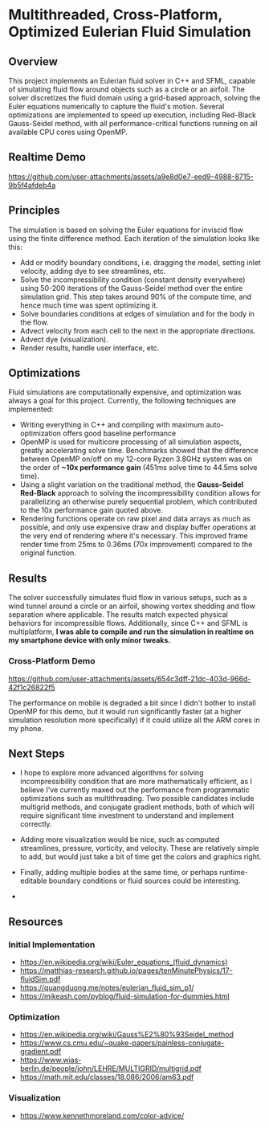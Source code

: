 # Multithreaded, Cross-Platform, Optimized Eulerian Fluid Simulation

## Overview
This project implements an Eulerian fluid solver in C++ and SFML, capable of simulating fluid flow around objects such as a circle or an airfoil. The solver discretizes the fluid domain using a grid-based approach, solving the Euler equations numerically to capture the fluid's motion. Several optimizations are implemented to speed up execution, including Red-Black Gauss-Seidel method, with all performance-critical functions running on all available CPU cores using OpenMP.

## Realtime Demo
https://github.com/user-attachments/assets/a9e8d0e7-eed9-4988-8715-9b5f4afdeb4a




## Principles
The simulation is based on solving the Euler equations for inviscid flow using the finite difference method. Each iteration of the simulation looks like this:
- Add or modify boundary conditions, i.e. dragging the model, setting inlet velocity, adding dye to see streamlines, etc.
- Solve the incompressibility condition (constant density everywhere) using 50-200 iterations of the Gauss-Seidel method over the entire simulation grid. This step takes around 90% of the compute time, and hence much time was spent optimizing it.
- Solve boundaries conditions at edges of simulation and for the body in the flow.
- Advect velocity from each cell to the next in the appropriate directions.
- Advect dye (visualization).
- Render results, handle user interface, etc.

## Optimizations
Fluid simulations are computationally expensive, and optimization was always a goal for this project. Currently, the following techniques are implemented:
- Writing everything in C++ and compiling with maximum auto-optimization offers good baseline performance
- OpenMP is used for multicore processing of all simulation aspects, greatly accelerating solve time. Benchmarks showed that the difference between OpenMP on/off on my 12-core Ryzen 3.8GHz system was on the order of **~10x performance gain** (451ms solve time to 44.5ms solve time).
- Using a slight variation on the traditional method, the **Gauss-Seidel Red-Black** approach to solving the incompressibility condition allows for parallelizing an otherwise purely sequential problem, which contributed to the 10x performance gain quoted above.
- Rendering functions operate on raw pixel and data arrays as much as possible, and only use expensive draw and display buffer operations at the very end of rendering where it's necessary. This improved frame render time from 25ms to 0.36ms (70x improvement) compared to the original function.

## Results
The solver successfully simulates fluid flow in various setups, such as a wind tunnel around a circle or an airfoil, showing vortex shedding and flow separation where applicable. The results match expected physical behaviors for incompressible flows. Additionally, since C++ and SFML is multiplatform, **I was able to compile and run the simulation in realtime on my smartphone device with only minor tweaks.**

### Cross-Platform Demo

https://github.com/user-attachments/assets/654c3dff-21dc-403d-966d-42f1c26822f5

The performance on mobile is degraded a bit since I didn't bother to install OpenMP for this demo, but it would run significantly faster (at a higher simulation resolution more specifically) if it could utilize all the ARM cores in my phone.

## Next Steps
- I hope to explore more advanced algorithms for solving incompressibility condition that are more mathematically efficient, as I believe I've currently maxed out the performance from programmatic optimizations such as multithreading. Two possible candidates include multigrid methods, and conjugate gradient methods, both of which will require significant time investment to understand and implement correctly.
- Adding more visualization would be nice, such as computed streamlines, pressure, vorticity, and velocity. These are relatively simple to add, but would just take a bit of time get the colors and graphics right.
- Finally, adding multiple bodies at the same time, or perhaps runtime-editable boundary conditions or fluid sources could be interesting.

- 
## Resources
### Initial Implementation
- https://en.wikipedia.org/wiki/Euler_equations_(fluid_dynamics)
- https://matthias-research.github.io/pages/tenMinutePhysics/17-fluidSim.pdf
- https://quangduong.me/notes/eulerian_fluid_sim_p1/
- https://mikeash.com/pyblog/fluid-simulation-for-dummies.html

### Optimization
- https://en.wikipedia.org/wiki/Gauss%E2%80%93Seidel_method
- https://www.cs.cmu.edu/~quake-papers/painless-conjugate-gradient.pdf
- https://www.wias-berlin.de/people/john/LEHRE/MULTIGRID/multigrid.pdf
- https://math.mit.edu/classes/18.086/2006/am63.pdf

### Visualization
- https://www.kennethmoreland.com/color-advice/
